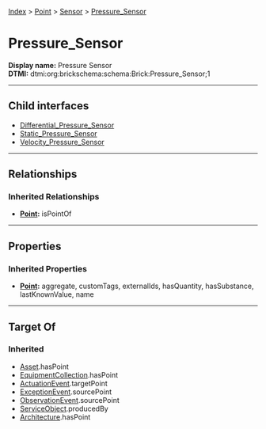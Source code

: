 [Index](../../../Index.md) > [Point](../../Point.md) > [Sensor](../Sensor.md) > [Pressure_Sensor](#)
# Pressure_Sensor

**Display name:** Pressure Sensor<br />
**DTMI:** dtmi:org:brickschema:schema:Brick:Pressure_Sensor;1

---

## Child interfaces
* [Differential_Pressure_Sensor](Differential_Pressure_Sensor/Differential_Pressure_Sensor.md)
* [Static_Pressure_Sensor](Static_Pressure_Sensor/Static_Pressure_Sensor.md)
* [Velocity_Pressure_Sensor](Velocity_Pressure_Sensor/Velocity_Pressure_Sensor.md)

---

## Relationships
### Inherited Relationships
* **[Point](../../Point.md):** isPointOf

---

## Properties
### Inherited Properties
* **[Point](../../Point.md):** aggregate, customTags, externalIds, hasQuantity, hasSubstance, lastKnownValue, name

---

## Target Of
### Inherited
* [Asset](../../../Asset/Asset.md).hasPoint
* [EquipmentCollection](../../../Collection/AssetCollection/EquipmentCollection/EquipmentCollection.md).hasPoint
* [ActuationEvent](../../../Event/PointEvent/ActuationEvent.md).targetPoint
* [ExceptionEvent](../../../Event/PointEvent/ExceptionEvent.md).sourcePoint
* [ObservationEvent](../../../Event/PointEvent/ObservationEvent.md).sourcePoint
* [ServiceObject](../../../Information/ServiceObject/ServiceObject.md).producedBy
* [Architecture](../../../Space/Architecture/Architecture.md).hasPoint
